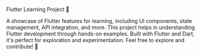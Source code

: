 Flutter Learning Project 🚀

A showcase of Flutter features for learning, including UI components, state management, API integration, and more. This project helps in understanding Flutter development through hands-on examples. Built with Flutter and Dart, it's perfect for exploration and experimentation. Feel free to explore and contribute! 🎉
